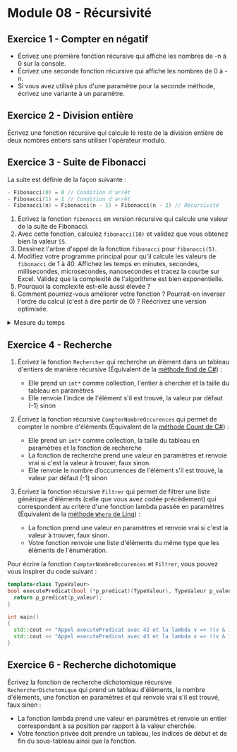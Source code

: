 # Module 08 - Récursivité

## Exercice 1 - Compter en négatif

- Écrivez une première fonction récursive qui affiche les nombres de -n à 0 sur la console.
- Écrivez une seconde fonction récursive qui affiche les nombres de 0 à -n.
- Si vous avez utilisé plus d'une paramètre pour la seconde méthode, écrivez une variante à un paramètre.

## Exercice 2 - Division entière

Écrivez une fonction récursive qui calcule le reste de la division entière de deux nombres entiers sans utiliser l'opérateur modulo.

## Exercice 3 - Suite de Fibonacci

La suite est définie de la façon suivante :

```cpp
- Fibonacci(0) = 0 // Condition d'arrêt
- Fibonacci(1) = 1 // Condition d'arrêt
- Fibonacci(n) = Fibonacci(n - 1) + Fibonacci(n - 2) // Récursivité
```

1. Écrivez la fonction ```fibonacci``` en version récursive qui calcule une valeur de la suite de Fibonacci.
2. Avec cette fonction, calculez ```fibonacci(10)``` et validez que vous obtenez bien la valeur ```55```.
3. Dessinez l'arbre d'appel de la fonction ```fibonacci``` pour ```fibonacci(5)```.
4. Modifiez votre programme principal pour qu'il calcule les valeurs de ```fibonacci``` de 1 à 40. Affichez les temps en minutes, secondes, millisecondes, microsecondes, nanosecondes et tracez la courbe sur Excel. Validez que la complexité de l'algorithme est bien exponentielle.
5. Pourquoi la complexité est-elle aussi élevée ?
6. Comment pourriez-vous améliorer votre fonction ? Pourrait-on inverser l'ordre du calcul (c'est à dire partir de 0) ? Réécrivez une version optimisée.

<details>
    <summary>Mesure du temps</summary>

```cpp
std::string dureeLisibleParHumain(long long p_ns,
  bool p_ignoreNs = false, bool p_ignoreUs = false, bool p_ignoreMs = false) {
  constexpr long long Ns = 1;
  constexpr long long UsNs = 1'000 * Ns;
  constexpr long long MsNs = 1'000 * UsNs;
  constexpr long long SNs = 1'000 * MsNs;
  constexpr long long MNs = 60 * SNs;
  constexpr long long HNs = 60 * MNs;
  constexpr long long jourNs = 24 * HNs;

  int jours = static_cast<int>(p_ns / jourNs);
  p_ns -= jours * jourNs;
  int heures = static_cast<int>(p_ns / HNs);
  p_ns -= heures * HNs;
  int minutes = static_cast<int>(p_ns / MNs);
  p_ns -= minutes * MNs;
  int secondes = static_cast<int>(p_ns / SNs);
  p_ns -= secondes * SNs;
  int millisecondes = static_cast<int>(p_ns / MsNs);
  p_ns -= millisecondes * MsNs;
  int microsecondes = static_cast<int>(p_ns / UsNs);
  p_ns -= microsecondes * UsNs;
  int nanosecondes = static_cast<int>(p_ns);

  std::stringstream ss;
  std::string prefixText = "";

  if (jours) {
    ss << std::setw(2) << jours << " jour(s), ";
  }
  if (heures) {
    ss << std::setw(2) << heures << " heure(s), ";
  }
  if (minutes) {
    ss << std::setw(2) << minutes << " minute(s), ";
  }
  if (secondes || (p_ignoreMs && p_ignoreUs && p_ignoreNs)) {
    ss << std::setw(2) << secondes << " seconde(s)";
    prefixText = ", ";
  }

  if (!p_ignoreMs) {
    ss << std::setw(3) << prefixText << millisecondes << " milliseconde(s)";
    prefixText = ", ";
    if (!p_ignoreUs) {
      ss << std::setw(3) << prefixText << microsecondes << " microsecond(s)";
      prefixText = ", ";
      if (!p_ignoreNs) {
        ss << std::setw(3) << prefixText << nanosecondes << " nanosecond(s)";
      }
    }
  }

  return ss.str();
}

int main() {
  // ...
  {
    using namespace std::chrono;

    time_point<high_resolution_clock> debut = high_resolution_clock::now();
    std::cout << "factorielle_v1(120) = " << factorielle_v1(120) << std::endl << std::endl;
    time_point<high_resolution_clock> fin = high_resolution_clock::now();

    nanoseconds tempsPasseNs = fin - debut;
    std::cout << "Duree du calcul (ns) : " << tempsPasseNs.count() << std::endl;

    std::cout << "Duree du calcul : " << dureeLisibleParHumain(tempsPasseNs.count()) << std::endl;
  }
}

```

</details>

## Exercice 4 - Recherche

1. Écrivez la fonction ```Rechercher``` qui recherche un élément dans un tableau d'entiers de manière récursive (Équivalent de la [méthode find de C#](https://learn.microsoft.com/en-us/dotnet/api/system.collections.generic.list-1.find?view=net-7.0)) :
   - Elle prend un ```int*``` comme collection, l'entier à chercher et la taille du tableau en paramètres
   - Elle renvoie l'indice de l'élément s'il est trouvé, la valeur par défaut (-1) sinon

2. Écrivez la fonction récursive ```CompterNombreOccurences``` qui permet de compter le nombre d'éléments (Équivalent de la [méthode Count de C#](https://learn.microsoft.com/en-us/dotnet/api/system.linq.enumerable.count?view=net-7.0#system-linq-enumerable-count-1(system-collections-generic-ienumerable((-0))-system-func((-0-system-boolean))))) :
   - Elle prend un ```int*``` comme collection, la taille du tableau en paramètres et la fonction de recherche
   - La fonction de recherche prend une valeur en paramètres et renvoie vrai si c'est la valeur à trouver, faux sinon.
   - Elle renvoie le nombre d’occurrences de l'élément s'il est trouvé, la valeur par défaut (-1) sinon

3. Écrivez la fonction récursive ```Filtrer``` qui permet de filtrer une liste générique d'éléments (celle que vous avez codée précèdement) qui correspondent au critère d'une fonction lambda passée en paramètres (Équivalent de la [méthode ```Where``` de Linq](https://docs.microsoft.com/en-us/dotnet/api/system.linq.enumerable.where?view=net-6.0#System_Linq_Enumerable_Where__1_System_Collections_Generic_IEnumerable___0__System_Func___0_System_Boolean__)) :
   - La fonction prend une valeur en paramètres et renvoie vrai si c'est la valeur à trouver, faux sinon.
   - Votre fonction renvoie une liste d'éléments du même type que les éléments de l'énumération.

Pour écrire la fonction `CompterNombreOccurences` et `Filtrer`, vous pouvez vous inspirer du code suivant :

```cpp
template<class TypeValeur>
bool executePredicat(bool (*p_predicat)(TypeValeur), TypeValeur p_valeur) {
  return p_predicat(p_valeur);
}

int main()
{
  std::cout << "Appel executePredicat avec 42 et la lambda v => !(v & 1) = " << executePredicat<int>([](int v) { return !(v & 1); }, 42) << std::endl;
  std::cout << "Appel executePredicat avec 43 et la lambda v => !(v & 1) = " << executePredicat<int>([](int v) { return !(v & 1); }, 43) << std::endl;
}

```

## Exercice 6 - Recherche dichotomique

Écrivez la fonction de recherche dichotomique récursive ```RechercherDichotomique``` qui prend un tableau d'éléments, le nombre d'éléments, une fonction en paramètres et qui renvoie vrai s'il est trouvé, faux sinon :

- La fonction lambda prend une valeur en paramètres et renvoie un entier correspondant à sa position par rapport à la valeur cherchée.
- Votre fonction privée doit prendre un tableau, les indices de début et de fin du sous-tableau ainsi que la fonction.
